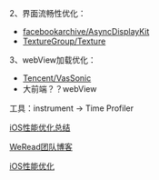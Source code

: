 
2、界面流畅性优化：
* [facebookarchive/AsyncDisplayKit](https://github.com/facebookarchive/AsyncDisplayKit)
* [TextureGroup/Texture](https://github.com/TextureGroup/Texture)

3、webView加载优化：
* [Tencent/VasSonic](https://github.com/Tencent/VasSonic)
* 大前端？？webView

工具：instrument -> Time Profiler




[iOS性能优化总结](https://juejin.im/post/5ace078cf265da23994ee493)

[WeRead团队博客](https://wereadteam.github.io/)

[iOS性能优化](http://www.mengyueping.com/2018/08/19/iOS_optimization_all/)